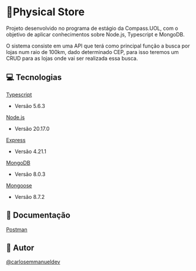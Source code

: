 
# 🏬Physical Store

Projeto desenvolvido no programa de estágio da Compass.UOL, com o objetivo de aplicar conhecimentos sobre Node.js, Typescript e MongoDB.

O sistema consiste em uma API que terá como principal função a busca por lojas num raio de 100km, dado determinado CEP, para isso teremos um CRUD para as lojas onde vai ser realizada essa busca.

## 💻 Tecnologias

[Typescript](https://www.typescriptlang.org)
- Versão 5.6.3

[Node.js](https://nodejs.org)
- Versão 20.17.0

[Express](https://expressjs.com)
- Versão 4.21.1

[MongoDB](https://mongodb.com)
- Versão 8.0.3

[Mongoose](https://mongoosejs.com)
- Versão 8.7.2

## 📃 Documentação

[Postman](https://documenter.getpostman.com/view/30923393/2sAY4viP2E)


## 📝 Autor

[@carlosemmanueldev](https://www.github.com/carlosemmanueldev)

